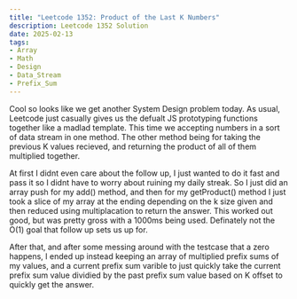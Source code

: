 ```yaml
---
title: "Leetcode 1352: Product of the Last K Numbers"
description: Leetcode 1352 Solution
date: 2025-02-13
tags:
- Array
- Math
- Design
- Data_Stream
- Prefix_Sum
---
```


Cool so looks like we get another System Design problem today. As usual, Leetcode just casually gives us the defualt JS prototyping functions together like a madlad template. This time we accepting numbers in a sort of data stream in one method. The other method being for taking the previous K values recieved, and returning the product of all of them multiplied together.

At first I didnt even care about the follow up, I just wanted to do it fast and pass it so I didnt have to worry about ruining my daily streak. So I just did an array push for my add() method, and then for my getProduct() method I just took a slice of my array at the ending depending on the k size given and then reduced using multiplacation to return the answer. This worked out good, but was pretty gross with a 1000ms being used. Definately not the O(1) goal that follow up sets us up for.

After that, and after some messing around with the testcase that a zero happens, I ended up instead keeping an array of multiplied prefix sums of my values, and a current prefix sum varible to just quickly take the current prefix sum value dividied by the past prefix sum value based on K offset to quickly get the answer.
